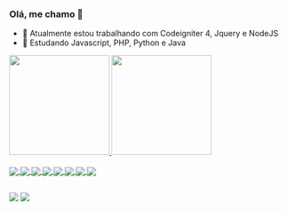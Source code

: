 ### Olá, me chamo 👋

- 🔭 Atualmente estou trabalhando com Codeigniter 4, Jquery e NodeJS 
- 🌱 Estudando Javascript, PHP, Python e Java

 <div>
  <a href="https://github.com/Joaovm3">
  <img height="180em" src="https://github-readme-stats.vercel.app/api?username=Joaovm3&show_icons=true&theme=dark&include_all_commits=true&count_private=true"/>
  <img height="180em" src="https://github-readme-stats.vercel.app/api/top-langs/?username=Joaovm3&layout=compact&langs_count=7&theme=dark"/>
</div>
<div style="display: inline_block"><br>
  <img align="center"  src="https://img.shields.io/badge/Microsoft_Azure-0089D6?style=for-the-badge&logo=microsoft-azure&logoColor=white">
  <img align="center"  src="https://img.shields.io/badge/React-20232A?style=for-the-badge&logo=react&logoColor=61DAFB">
  <img align="center"  src="https://img.shields.io/badge/PostgreSQL-316192?style=for-the-badge&logo=postgresql&logoColor=white">
  <img align="center"  src="https://img.shields.io/badge/PHP-777BB4?style=for-the-badge&logo=php&logoColor=white">
  <img align="center"  src="https://img.shields.io/badge/Node.js-43853D?style=for-the-badge&logo=node.js&logoColor=white">
  <img align="center"  src="https://img.shields.io/badge/HTML5-E34F26?style=for-the-badge&logo=html5&logoColor=white">
  <img align="center"  src="https://img.shields.io/badge/Bootstrap-563D7C?style=for-the-badge&logo=bootstrap&logoColor=white">
  <img align="center"  src="https://img.shields.io/badge/Express.js-404D59?style=for-the-badge">
</div>
  
  ##
 
<div> 
  <a href = "mailto:joao.jovm@gmail.com"><img src="https://img.shields.io/badge/-Gmail-%23333?style=for-the-badge&logo=gmail&logoColor=white" target="_blank"></a>
  <a href="https://www.linkedin.com/in/joao-vm" target="_blank"><img src="https://img.shields.io/badge/-LinkedIn-%230077B5?style=for-the-badge&logo=linkedin&logoColor=white" target="_blank"></a> 

</div>
